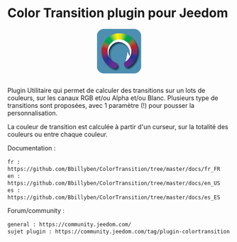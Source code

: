 # Color Transition plugin pour Jeedom

<p align="center">
  <img width="100" src="/plugin_info/ColorTransition_icon.png">
</p>

Plugin Utilitaire qui permet de calculer des transitions sur un lots de couleurs, sur les canaux RGB et/ou Alpha et/ou Blanc.
Plusieurs type de transitions sont proposées, avec 1 paramètre (!) pour pousser la personnalisation.

La couleur de transition est calculée à partir d'un curseur, sur la totalité des couleurs ou entre chaque couleur.

Documentation :

    fr : https://github.com/Bbillyben/ColorTransition/tree/master/docs/fr_FR
    en : https://github.com/Bbillyben/ColorTransition/tree/master/docs/en_US
    es : https://github.com/Bbillyben/ColorTransition/tree/master/docs/es_ES

Forum/community :

    general : https://community.jeedom.com/
    sujet plugin : https://community.jeedom.com/tag/plugin-colortransition
